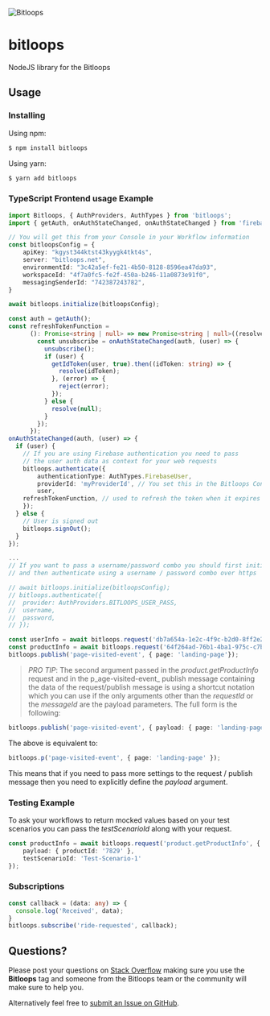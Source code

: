 ![Bitloops](https://bitloops.com/assets/img/bitloops-logo_320x80.png)

# bitloops
NodeJS library for the Bitloops

## Usage 

### Installing

Using npm: 

```bash
$ npm install bitloops
```

Using yarn:
```bash
$ yarn add bitloops
```

### TypeScript Frontend usage Example
```ts
import Bitloops, { AuthProviders, AuthTypes } from 'bitloops';
import { getAuth, onAuthStateChanged, onAuthStateChanged } from 'firebase/auth'; // If you are using Firebase

// You will get this from your Console in your Workflow information
const bitloopsConfig = {
	apiKey: "kgyst344ktst43kyygk4tkt4s",
	server: "bitloops.net",
	environmentId: "3c42a5ef-fe21-4b50-8128-8596ea47da93",
	workspaceId: "4f7a0fc5-fe2f-450a-b246-11a0873e91f0",
	messagingSenderId: "742387243782",
}

await bitloops.initialize(bitloopsConfig);

const auth = getAuth();
const refreshTokenFunction =
      (): Promise<string | null> => new Promise<string | null>((resolve, reject) => {
        const unsubscribe = onAuthStateChanged(auth, (user) => {
          unsubscribe();
          if (user) {
            getIdToken(user, true).then((idToken: string) => {
              resolve(idToken);
            }, (error) => {
              reject(error);
            });
          } else {
            resolve(null);
          }
        });
      });
onAuthStateChanged(auth, (user) => {
  if (user) {
    // If you are using Firebase authentication you need to pass
	// the user auth data as context for your web requests
    bitloops.authenticate({ 
		authenticationType: AuthTypes.FirebaseUser,
		providerId: 'myProviderId', // You set this in the Bitloops Console
		user,
    refreshTokenFunction, // used to refresh the token when it expires
	});
  } else {
    // User is signed out
    bitloops.signOut();
  }
});

...
// If you want to pass a username/password combo you should first initialize
// and then authenticate using a username / password combo over https

// await bitloops.initialize(bitloopsConfig);
// bitloops.authenticate({ 
// 	provider: AuthProviders.BITLOOPS_USER_PASS, 
// 	username, 
// 	password,
// });

const userInfo = await bitloops.request('db7a654a-1e2c-4f9c-b2d0-8ff2e2d6cbfe', '70e3084f-9056-4905-ac45-a5b65c926b1b');
const productInfo = await bitloops.request('64f264ad-76b1-4ba1-975c-c7b9795e55ce', '70e3084f-9056-4905-ac45-a5b65c926b1b', { productId: '7829' });
bitloops.publish('page-visited-event', { page: 'landing-page'});
```

> _PRO TIP_: The second argument passed in the _product.getProductInfo_ request and in the p_age-visited-event_ publish message containing the data of the request/publish message is using a shortcut notation which you can use if the only arguments other than the _requestId_ or the _messageId_ are the payload parameters. The full form is the following:

```ts
bitloops.publish('page-visited-event', { payload: { page: 'landing-page' } } );
```
>
The above is equivalent to:
```ts
bitloops.p('page-visited-event', { page: 'landing-page' });
```


This means that if you need to pass more settings to the request / publish message then you need to explicitly define the _payload_ argument.

### Testing Example

To ask your workflows to return mocked values based on your test scenarios you can pass the _testScenarioId_ along with your request.

```ts
const productInfo = await bitloops.request('product.getProductInfo', {
	payload: { productId: '7829' }, 
	testScenarioId: 'Test-Scenario-1'
});
```

### Subscriptions

```ts
const callback = (data: any) => {
  console.log('Received', data);
}
bitloops.subscribe('ride-requested', callback);
```

## Questions?

Please post your questions on [Stack Overflow](https://stackoverflow.com) making sure you use the **Bitloops** tag and someone from the Bitloops team or the community will make sure to help you. 

Alternatively feel free to [submit an Issue on GitHub](https://github.com/bitloops/node-bitloops/issues/new).